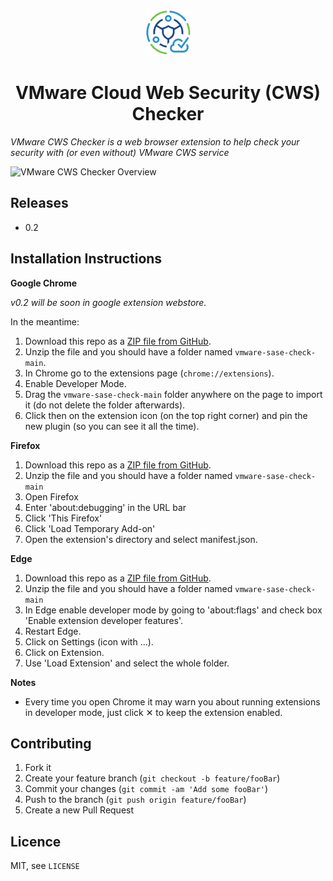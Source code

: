 <p align="center">
  <img src="https://github.com/iddocohen/vmware-sase-check/blob/main/icon/icon128-white.png" width="75" height="75"/>
</p>

<h1 align="center">VMware Cloud Web Security (CWS) Checker</h1>

*VMware CWS Checker is a web browser extension to help check your security with (or even without) VMware CWS service*

![VMware CWS Checker Overview](https://github.com/iddocohen/vco-stats-downloader/blob/main/screenshot/Overview.png?raw=true)

## Releases
- 0.2 

## Installation Instructions
**Google Chrome**

*v0.2 will be soon in google extension webstore.*

In the meantime:

1. Download this repo as a [ZIP file from GitHub](https://github.com/iddocohen/vmware-sase-check/archive/refs/heads/main.zip).
2. Unzip the file and you should have a folder named `vmware-sase-check-main`.
3. In Chrome go to the extensions page (`chrome://extensions`).
4. Enable Developer Mode.
5. Drag the `vmware-sase-check-main` folder anywhere on the page to import it (do not delete the folder afterwards).
6. Click then on the extension icon (on the top right corner) and pin the new plugin (so you can see it all the time). 

**Firefox**
1. Download this repo as a [ZIP file from GitHub](https://github.com/iddocohen/vmware-sase-check/archive/refs/heads/main.zip).
2. Unzip the file and you should have a folder named `vmware-sase-check-main`
3. Open Firefox
4. Enter 'about:debugging' in the URL bar
5. Click 'This Firefox'
6. Click 'Load Temporary Add-on'
7. Open the extension's directory and select manifest.json.

**Edge**
1. Download this repo as a [ZIP file from GitHub](https://github.com/iddocohen/vmware-sase-check/archive/refs/heads/main.zip).
2. Unzip the file and you should have a folder named `vmware-sase-check-main`
3. In Edge enable developer mode by going to 'about:flags' and check box 'Enable extension developer features'.
4. Restart Edge.
5. Click on Settings (icon with ...).
6. Click on Extension.
7. Use 'Load Extension' and select the whole folder.


**Notes**
* Every time you open Chrome it may warn you about running extensions in developer mode, just click &#10005; to keep the extension enabled.

## Contributing

1. Fork it
2. Create your feature branch (`git checkout -b feature/fooBar`)
3. Commit your changes (`git commit -am 'Add some fooBar'`)
4. Push to the branch (`git push origin feature/fooBar`)
5. Create a new Pull Request

## Licence
MIT, see ``LICENSE``


